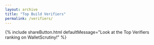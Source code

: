 ```yaml
---
layout: archive
title: "Top Build Verifiers"
permalink: /verifiers/
---
```


<link rel="stylesheet" href="{{ base_path }}/assets/css/verifications.css">

<style>
  table { 
    width: 100%;
    margin: auto;
    border-collapse: collapse;
    table-layout: fixed;
  }
  
  @media screen and (min-width: 768px) {
    table {
      width: initial;
      table-layout: auto;
    }
    table th:nth-child(1) {
      padding-left: 8em;
      padding-right: 8em;
    }
    table th:nth-child(2) {
      padding-left: 5em;
      padding-right: 5em;
    }
  }

  @media screen and (max-width: 767px) {
    table th, table td {
      padding: 0.5em;
      word-break: break-word;
    }
    .profile-info {
      font-size: 14px;
    }
    .attestation-count-column {
      font-size: 1.2em !important;
      width: 30%;
    }
    .attestator-card-column {
      width: 70%;
    }
  }

  .attestator-card-column {
    padding: 1.3em;
  }
  @media screen and (max-width: 767px) {
    .attestator-card-column {
      padding: 0.5em;
    }
  }

  .attestation-count-column {
    text-align: center;
    font-size: 1.5em;
  }

  .profile-image {
    width: 50px;
    height: 50px;
  }

  .profile-card {
    max-width: 100%;
    overflow: hidden;
    display: flex;
    align-items: center;
    gap: 10px;
  }

  .profile-info {
    font-size: 18px;
    overflow: hidden;
    text-overflow: ellipsis;
    flex: 1;
  }

  .profile-info div {
    overflow: hidden;
    text-overflow: ellipsis;
    white-space: nowrap;
  }
</style>

<div style="margin-bottom: 20px; display: flex; align-items: center; gap: 10px;">
  {% include shareButton.html defaultMessage="Look at the Top Verifiers ranking on WalletScrutiny!" %}
</div>

<div id="attestatorsTable"></div>

<script>
  document.getElementById('loadingSpinner').style.display = 'block';

  window.addEventListener('verificationsUILoaded', async () => {
    const response = await getAllAssetInformation({});

    const attestatorInfo = new Map();

    for (const [sha256, verificationList] of response.verifications) {
      for (const verification of verificationList) {
        const pubkey = verification.pubkey;

        const pubkeyInfo = attestatorInfo.get(pubkey) || {
          verifications: 0,
          endorsements: 0,
          npub: ''
        };

        pubkeyInfo.verifications += 1;

        const endorsements = response.endorsements.get(verification.id) || [];
        const reproducibleEndorsements = endorsements.filter(endorsement =>
          getFirstTag(endorsement, 'status') === 'reproducible'
        ).length;
        pubkeyInfo.endorsements += reproducibleEndorsements;

        try {
          pubkeyInfo.npub = await getNpubFromPubkey(pubkey);
        } catch(e) {
            console.error(`Failed to get npub for ${pubkey}`, e);
            pubkeyInfo.npub = pubkey.substring(0, 10) + '...'; // Fallback value
        }

        attestatorInfo.set(pubkey, pubkeyInfo);
      }
    }

    const sortedAttestators = Array.from(attestatorInfo.entries())
      .sort((a, b) => (b[1].verifications + b[1].endorsements) - (a[1].verifications + a[1].endorsements));

    const tableHTML = `
      <table>
        <thead>
          <tr>
            <th class="attestator-card-column">Verifier</th>
            <th class="attestation-count-column"># Verifications</th> <!-- , Endorsements -->
          </tr>
        </thead>
        <tbody>
          ${sortedAttestators.map(([pubkey, info]) => `
            <tr>
              <td class="attestator-card-column" id="profile-${pubkey}"><a href="/verifier/?pubkey=${pubkey}">${ info.npub }</a></td>
              <td class="attestation-count-column">${info.verifications}</td> <!-- , ${info.endorsements} -->
            </tr>`).join('')}
        </tbody>
      </table>
    `;

    document.getElementById('attestatorsTable').innerHTML = tableHTML;
    document.getElementById('loadingSpinner').style.display = 'none';

    // Load profiles asynchronously
    for (const [pubkey] of sortedAttestators) {
      try {
        const profile = await getNostrProfile(pubkey);
        if (!profile) {
          continue;
        }
        const profileElement = document.getElementById(`profile-${pubkey}`);
        if (profileElement) {
          profileElement.innerHTML = `
            <div class="profile-card" onclick="window.location.href='/verifier/?pubkey=${pubkey}'">
              ${profile.image ? `<img src="${profile.image}" class="profile-image" onerror="this.style.display='none'"/>` : ''}
              <div class="profile-info">
                <div>${profile.name || pubkey}</div>
                ${profile.nip05 ? `<div class="profile-nip05">${profile.nip05}</div>` : ''}
              </div>
            </div>
          `;
        }
      } catch (error) {
        console.error(`Error loading profile for ${pubkey}:`, error);
      }
    }
  });
</script>